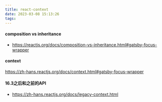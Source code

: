 ```yaml
---
title: react-context
date: 2023-03-08 15:13:26
tags:
---
```

#### composition vs inheritance
- https://reactjs.org/docs/composition-vs-inheritance.html#gatsby-focus-wrapper

#### context
https://zh-hans.reactjs.org/docs/context.html#gatsby-focus-wrapper

#### 16.3之后和之前的API
- https://zh-hans.reactjs.org/docs/legacy-context.html
